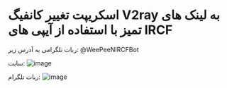 # اسکریپت تغییر کانفیگ V2ray به لینک های تمیز با استفاده از آیپی های IRCF
ربات تلگرامی به آدرس زیر:
@WeePeeNIRCFBot

سایت:
![image](https://user-images.githubusercontent.com/40709457/229693904-f1e3f975-4e4f-4d19-ad94-a377cab1f4c9.png)

ربات تلگرام:
![image](https://user-images.githubusercontent.com/40709457/229693940-1179ab03-7c0c-4d36-8b66-d59ffcfdb598.png)
